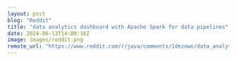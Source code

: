 ```yaml
---
layout: post
blog: "Reddit"
title: "data analytics dashboard with Apache Spark for data pipelines"
date: 2024-06-13T14:00:16Z
image: images/reddit.png
remote_url: "https://www.reddit.com/r/java/comments/1dezowo/data_analytics_dashboard_with_apache_spark_for/"
---
```

